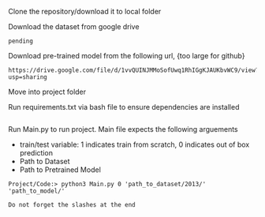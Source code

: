 Clone the repository/download it to local folder

Download the dataset from google drive

```
pending
```

Download pre-trained model from the following url, {too large for github}

```
https://drive.google.com/file/d/1vvQUINJMMoSofUwq1RhIGgKJAUKbvWC9/view?usp=sharing
```

Move into project folder

Run requirements.txt via bash file to ensure dependencies are installed

```

```
Run Main.py to run project. Main file expects the following arguements

- train/test variable: 1 indicates train from scratch, 0 indicates out of box prediction
- Path to Dataset
- Path to Pretrained Model

```
Project/Code:> python3 Main.py 0 'path_to_dataset/2013/' 'path_to_model/' 

Do not forget the slashes at the end
